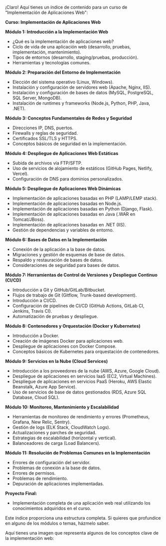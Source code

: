 ¡Claro! Aquí tienes un índice de contenido para un curso de "Implementación de Aplicaciones Web":

**Curso: Implementación de Aplicaciones Web**

**Módulo 1: Introducción a la Implementación Web**
*   ¿Qué es la implementación de aplicaciones web?
*   Ciclo de vida de una aplicación web (desarrollo, pruebas, implementación, mantenimiento).
*   Tipos de entornos (desarrollo, staging/pruebas, producción).
*   Herramientas y tecnologías comunes.

**Módulo 2: Preparación del Entorno de Implementación**
*   Elección del sistema operativo (Linux, Windows).
*   Instalación y configuración de servidores web (Apache, Nginx, IIS).
*   Instalación y configuración de bases de datos (MySQL, PostgreSQL, SQL Server, MongoDB).
*   Instalación de runtimes y frameworks (Node.js, Python, PHP, Java, .NET).

**Módulo 3: Conceptos Fundamentales de Redes y Seguridad**
*   Direcciones IP, DNS, puertos.
*   Firewalls y reglas de seguridad.
*   Certificados SSL/TLS y HTTPS.
*   Conceptos básicos de seguridad en la implementación.

**Módulo 4: Despliegue de Aplicaciones Web Estáticas**
*   Subida de archivos vía FTP/SFTP.
*   Uso de servicios de alojamiento de estáticos (GitHub Pages, Netlify, Vercel).
*   Configuración de DNS para dominios personalizados.

**Módulo 5: Despliegue de Aplicaciones Web Dinámicas**
*   Implementación de aplicaciones basadas en PHP (LAMP/LEMP stack).
*   Implementación de aplicaciones basadas en Node.js.
*   Implementación de aplicaciones basadas en Python (Django, Flask).
*   Implementación de aplicaciones basadas en Java (.WAR en Tomcat/JBoss).
*   Implementación de aplicaciones basadas en .NET (IIS).
*   Gestión de dependencias y variables de entorno.

**Módulo 6: Bases de Datos en la Implementación**
*   Conexión de la aplicación a la base de datos.
*   Migraciones y gestión de esquemas de base de datos.
*   Respaldo y restauración de bases de datos.
*   Consideraciones de seguridad para bases de datos.

**Módulo 7: Herramientas de Control de Versiones y Despliegue Continuo (CI/CD)**
*   Introducción a Git y GitHub/GitLab/Bitbucket.
*   Flujos de trabajo de Git (Gitflow, Trunk-based development).
*   Introducción a CI/CD.
*   Configuración de pipelines de CI/CD (GitHub Actions, GitLab CI, Jenkins, Travis CI).
*   Automatización de pruebas y despliegue.

**Módulo 8: Contenedores y Orquestación (Docker y Kubernetes)**
*   Introducción a Docker.
*   Creación de imágenes Docker para aplicaciones web.
*   Despliegue de aplicaciones con Docker Compose.
*   Conceptos básicos de Kubernetes para orquestación de contenedores.

**Módulo 9: Servicios en la Nube (Cloud Services)**
*   Introducción a los proveedores de la nube (AWS, Azure, Google Cloud).
*   Despliegue de aplicaciones en servicios IaaS (EC2, Virtual Machines).
*   Despliegue de aplicaciones en servicios PaaS (Heroku, AWS Elastic Beanstalk, Azure App Service).
*   Uso de servicios de base de datos gestionados (RDS, Azure SQL Database, Cloud SQL).

**Módulo 10: Monitoreo, Mantenimiento y Escalabilidad**
*   Herramientas de monitoreo de rendimiento y errores (Prometheus, Grafana, New Relic, Sentry).
*   Gestión de logs (ELK Stack, CloudWatch Logs).
*   Actualizaciones y parches de seguridad.
*   Estrategias de escalabilidad (horizontal y vertical).
*   Balanceadores de carga (Load Balancers).

**Módulo 11: Resolución de Problemas Comunes en la Implementación**
*   Errores de configuración del servidor.
*   Problemas de conexión a la base de datos.
*   Errores de permisos.
*   Problemas de rendimiento.
*   Depuración de aplicaciones implementadas.

**Proyecto Final:**
*   Implementación completa de una aplicación web real utilizando los conocimientos adquiridos en el curso.

Este índice proporciona una estructura completa. Si quieres que profundice en alguno de los módulos o temas, házmelo saber.

Aquí tienes una imagen que representa algunos de los conceptos clave de la implementación web:
